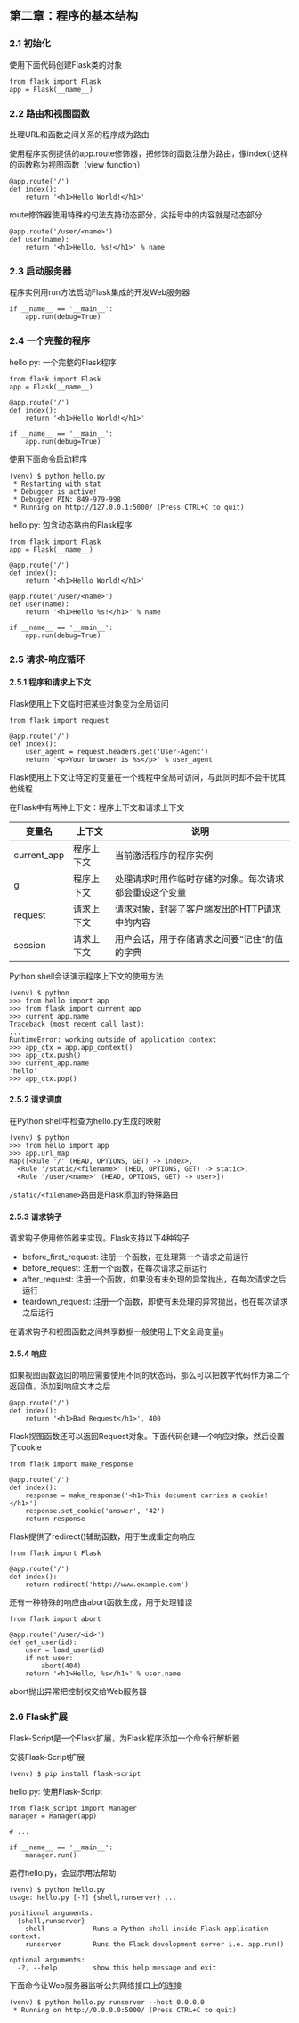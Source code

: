 ## 第二章：程序的基本结构

### 2.1 初始化

使用下面代码创建Flask类的对象
```
from flask import Flask
app = Flask(__name__)
```

### 2.2 路由和视图函数

处理URL和函数之间关系的程序成为路由

使用程序实例提供的app.route修饰器，把修饰的函数注册为路由，像index()这样的函数称为视图函数（view function）
```
@app.route('/')
def index():
    return '<h1>Hello World!</h1>'
```

route修饰器使用特殊的句法支持动态部分，尖括号中的内容就是动态部分
```
@app.route('/user/<name>')
def user(name):
    return '<h1>Hello, %s!</h1>' % name
```

### 2.3 启动服务器

程序实例用run方法启动Flask集成的开发Web服务器
```
if __name__ == '__main__':
    app.run(debug=True)
```

### 2.4 一个完整的程序

hello.py: 一个完整的Flask程序
```
from flask import Flask
app = Flask(__name__)

@app.route('/')
def index():
    return '<h1>Hello World!</h1>'

if __name__ == '__main__':
    app.run(debug=True)
```

使用下面命令启动程序
```
(venv) $ python hello.py
 * Restarting with stat
 * Debugger is active!
 * Debugger PIN: 849-979-998
 * Running on http://127.0.0.1:5000/ (Press CTRL+C to quit)
```

hello.py: 包含动态路由的Flask程序
```
from flask import Flask
app = Flask(__name__)

@app.route('/')
def index():
    return '<h1>Hello World!</h1>'

@app.route('/user/<name>')
def user(name):
    return '<h1>Hello %s!</h1>' % name

if __name__ == '__main__':
    app.run(debug=True)
```

### 2.5 请求-响应循环

#### 2.5.1 程序和请求上下文

Flask使用上下文临时把某些对象变为全局访问
```
from flask import request

@app.route('/')
def index():
    user_agent = request.headers.get('User-Agent')
    return '<p>Your browser is %s</p>' % user_agent
```

Flask使用上下文让特定的变量在一个线程中全局可访问，与此同时却不会干扰其他线程

在Flask中有两种上下文：程序上下文和请求上下文

变量名 | 上下文 | 说明
---|---|---
current_app | 程序上下文 | 当前激活程序的程序实例
g | 程序上下文 | 处理请求时用作临时存储的对象。每次请求都会重设这个变量
request | 请求上下文 | 请求对象，封装了客户端发出的HTTP请求中的内容
session | 请求上下文 | 用户会话，用于存储请求之间要“记住”的值的字典

Python shell会话演示程序上下文的使用方法
```
(venv) $ python
>>> from hello import app
>>> from flask import current_app
>>> current_app.name
Traceback (most recent call last):
...
RuntimeError: working outside of application context
>>> app_ctx = app.app_context()
>>> app_ctx.push()
>>> current_app.name
'hello'
>>> app_ctx.pop()
```

#### 2.5.2 请求调度

在Python shell中检查为hello.py生成的映射
```
(venv) $ python
>>> from hello import app
>>> app.url_map
Map([<Rule '/' (HEAD, OPTIONS, GET) -> index>,
  <Rule '/static/<filename>' (HED, OPTIONS, GET) -> static>,
  <Rule '/user/<name>' (HEAD, OPTIONS, GET) -> user>])
```

`/static/<filename>`路由是Flask添加的特殊路由

#### 2.5.3 请求钩子

请求钩子使用修饰器来实现。Flask支持以下4种钩子
- before_first_request: 注册一个函数，在处理第一个请求之前运行
- before_request: 注册一个函数，在每次请求之前运行
- after_request: 注册一个函数，如果没有未处理的异常抛出，在每次请求之后运行
- teardown_request: 注册一个函数，即使有未处理的异常抛出，也在每次请求之后运行

在请求钩子和视图函数之间共享数据一般使用上下文全局变量`g`

#### 2.5.4 响应

如果视图函数返回的响应需要使用不同的状态码，那么可以把数字代码作为第二个返回值，添加到响应文本之后
```
@app.route('/')
def index():
    return '<h1>Bad Request</h1>', 400
```

Flask视图函数还可以返回Request对象。下面代码创建一个响应对象，然后设置了cookie
```
from flask import make_response

@app.route('/')
def index():
    response = make_response('<h1>This document carries a cookie!</h1>')
    response.set_cookie('answer', '42')
    return response
```

Flask提供了redirect()辅助函数，用于生成重定向响应
```
from flask import Flask

@app.route('/')
def index():
    return redirect('http://www.example.com')
```

还有一种特殊的响应由abort函数生成，用于处理错误
```
from flask import abort

@app.route('/user/<id>')
def get_user(id):
    user = load_user(id)
    if not user:
        abort(404)
    return '<h1>Hello, %s</h1>' % user.name
```

abort抛出异常把控制权交给Web服务器

### 2.6 Flask扩展

Flask-Script是一个Flask扩展，为Flask程序添加一个命令行解析器

安装Flask-Script扩展
```
(venv) $ pip install flask-script
```

hello.py: 使用Flask-Script
```
from flask_script import Manager
manager = Manager(app)

# ...

if __name__ == '__main__':
    manager.run()
```

运行hello.py，会显示用法帮助
```
(venv) $ python hello.py
usage: hello.py [-?] {shell,runserver} ...

positional arguments:
  {shell,runserver}
    shell            Runs a Python shell inside Flask application context.
    runserver        Runs the Flask development server i.e. app.run()

optional arguments:
  -?, --help         show this help message and exit
```

下面命令让Web服务器监听公共网络接口上的连接
```
(venv) $ python hello.py runserver --host 0.0.0.0
 * Running on http://0.0.0.0:5000/ (Press CTRL+C to quit)
```